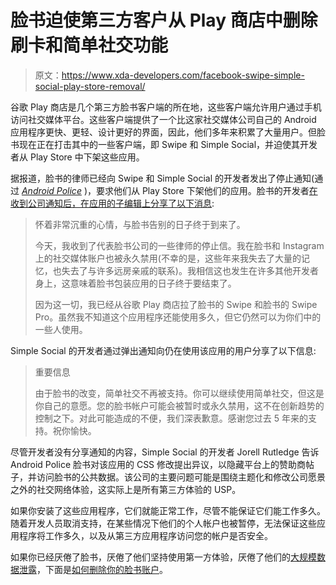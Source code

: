 # 脸书迫使第三方客户从 Play 商店中删除刷卡和简单社交功能

> 原文：<https://www.xda-developers.com/facebook-swipe-simple-social-play-store-removal/>

谷歌 Play 商店是几个第三方脸书客户端的所在地，这些客户端允许用户通过手机访问社交媒体平台。这些客户端提供了一个比这家社交媒体公司自己的 Android 应用程序更快、更轻、设计更好的界面，因此，他们多年来积累了大量用户。但脸书现在正在打击其中的一些客户端，即 Swipe 和 Simple Social，并迫使其开发者从 Play Store 中下架这些应用。

据报道，脸书的律师已经向 Swipe 和 Simple Social 的开发者发出了停止通知(通过 [*Android Police*](https://www.androidpolice.com/2021/04/18/facebook-bullies-third-party-apps-swipe-and-simple-social-into-oblivion/) )，要求他们从 Play Store 下架他们的应用。脸书的开发者[在收到公司通知后，在应用的子编辑上分享了以下消息](https://www.reddit.com/r/swipeforfacebook/comments/mj5l64/saying_goodbye_to_swipe_for_facebook/):

> 怀着非常沉重的心情，与脸书告别的日子终于到来了。
> 
> 今天，我收到了代表脸书公司的一些律师的停止信。我在脸书和 Instagram 上的社交媒体账户也被永久禁用(不幸的是，这些年来我失去了大量的记忆，也失去了与许多远房亲戚的联系)。我相信这也发生在许多其他开发者身上，这意味着脸书包装应用的日子终于要结束了。
> 
> 因为这一切，我已经从谷歌 Play 商店拉了脸书的 Swipe 和脸书的 Swipe Pro。虽然我不知道这个应用程序还能使用多久，但它仍然可以为你们中的一些人使用。

Simple Social 的开发者通过弹出通知向仍在使用该应用的用户分享了以下信息:

> 重要信息
> 
> 由于脸书的改变，简单社交不再被支持。你可以继续使用简单社交，但这是你自己的意愿。您的脸书帐户可能会被暂时或永久禁用，这不在创新趋势的控制之下。对此可能造成的不便，我们深表歉意。感谢您过去 5 年来的支持。祝你愉快。

尽管开发者没有分享通知的内容，Simple Social 的开发者 Jorell Rutledge 告诉 Android Police 脸书对该应用的 CSS 修改提出异议，以隐藏平台上的赞助商帖子，并访问脸书的公共数据。该公司的主要问题可能是围绕主题化和修改公司愿景之外的社交网络体验，这实际上是所有第三方体验的 USP。

如果你安装了这些应用程序，它们就能正常工作，尽管不能保证它们能工作多久。随着开发人员取消支持，在某些情况下他们的个人帐户也被暂停，无法保证这些应用程序将工作多久，以及从第三方应用程序访问您的帐户是否安全。

如果你已经厌倦了脸书，厌倦了他们坚持使用第一方体验，厌倦了他们的[大规模数据泄露](https://www.xda-developers.com/how-to-check-if-your-data-leaked-after-the-recent-facebook-hack/)，下面是[如何删除你的脸书账户](https://www.xda-developers.com/how-to-delete-your-facebook-account/)。